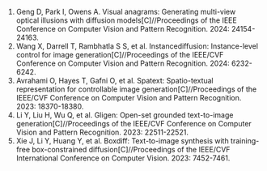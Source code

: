 <ol>
<li>Geng D, Park I, Owens A. Visual anagrams: Generating multi-view optical illusions with diffusion models[C]//Proceedings of the IEEE Conference on Computer Vision and Pattern Recognition. 2024: 24154-24163.</li>
<li>Wang X, Darrell T, Rambhatla S S, et al. Instancediffusion: Instance-level control for image generation[C]//Proceedings of the IEEE/CVF Conference on Computer Vision and Pattern Recognition. 2024: 6232-6242.
<li>Avrahami O, Hayes T, Gafni O, et al. Spatext: Spatio-textual representation for controllable image generation[C]//Proceedings of the IEEE/CVF Conference on Computer Vision and Pattern Recognition. 2023: 18370-18380.
<li>Li Y, Liu H, Wu Q, et al. Gligen: Open-set grounded text-to-image generation[C]//Proceedings of the IEEE/CVF Conference on Computer Vision and Pattern Recognition. 2023: 22511-22521.
<li>Xie J, Li Y, Huang Y, et al. Boxdiff: Text-to-image synthesis with training-free box-constrained diffusion[C]//Proceedings of the IEEE/CVF International Conference on Computer Vision. 2023: 7452-7461.
</ol>

